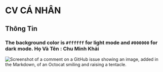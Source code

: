 # CV CÁ NHÂN
## Thông Tin
### The background color is `#ffffff` for light mode and `#000000` for dark mode. Họ Và Tên : Chu Minh Khải
![Screenshot of a comment on a GitHub issue showing an image, added in the Markdown, of an Octocat smiling and raising a tentacle.](https://myoctocat.com/assets/images/base-octocat.svg)